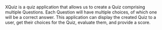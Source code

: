 XQuiz is a quiz application that allows us to create a Quiz comprising multiple Questions. Each Question will have multiple choices, of which one will be a correct answer. This application can display the created Quiz to a user, get their choices for the Quiz, evaluate them, and provide a score.
